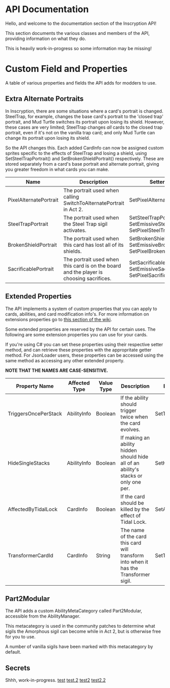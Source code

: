 # API Documentation
Hello, and welcome to the documentation section of the Inscryption API!

This section documents the various classes and members of the API, providing information on what they do.

This is heavily work-in-progress so some information may be missing!

# Custom Field and Properties
A table of various properties and fields the API adds for modders to use.

## Extra Alternate Portraits
In Inscryption, there are some situations where a card's portrait is changed.
SteelTrap, for example, changes the base card's portrait to the 'closed trap' portrait, and Mud Turtle switches its portrait upon losing its shield.
However, these cases are very limited; SteelTrap changes *all* cards to the closed trap portrait, even if it's not on the vanilla trap card;
and only Mud Turtle can change its portrait upon losing its shield.

So the API changes this. Each added CardInfo can now be assigned custom sprites specific to the effects of SteelTrap and losing a shield, using SetSteelTrapPortrait() and SetBrokenShieldPortrait() respectively.
These are stored separately from a card's base portrait and alternate portrait, giving you greater freedom in what cards you can make.

|Name                       |Description                                                                            |Setter Methods             |
|---------------------------|---------------------------------------------------------------------------------------|---------------------------|
|PixelAlternatePortrait     |The portrait used when calling SwitchToAlternatePortrait in Act 2.                     |SetPixelAlternatePortrait  |
|SteelTrapPortrait          |The portrait used when the Steel Trap sigil activates.                                 |SetSteelTrapPortrait, SetEmissiveSteelTrapPortrait, SetPixelSteelTrapPortrait  |
|BrokenShieldPortrait       |The portrait used when this card has lost all of its shields.                          |SetBrokenShieldPortrait, SetEmissiveBrokenShieldPortrait, SetPixelBrokenShieldPortrait |
|SacrificablePortrait       |The portrait used when this card is on the board and the player is choosing sacrifices.|SetSacrificablePortrait, SetEmissiveSacrificablePortrait, SetPixelSacrificablePortrait |

## Extended Properties
The API implements a system of custom properties that you can apply to cards, abilities, and card modification info's.
For more information on extensions properties go to [this section of the wiki](https://inscryptionmodding.github.io/InscryptionAPI/wiki/index.html#custom-card-properties).

Some extended properties are reserved by the API for certain uses.
The following are some extension properties you can use for your cards.

If you're using C# you can set these properties using their respective setter method, and can retrieve these properties with the appropritate getter method.
For JsonLoader users, these properties can be accessed using the same method as accessing any other extended property.

**NOTE THAT THE NAMES ARE CASE-SENSITIVE.**

|Property Name          |Affected Type  |Value Type |Description                                                                            |Extension Method       |
|-----------------------|---------------|-----------|---------------------------------------------------------------------------------------|-----------------------|
|TriggersOncePerStack   |AbilityInfo    |Boolean    |If the ability should trigger twice when the card evolves.                             |SetTriggersOncePerStack|
|HideSingleStacks       |AbilityInfo    |Boolean    |If making an ability hidden should hide all of an ability's stacks or only one per.    |SetHideSingleStacks    |
|AffectedByTidalLock    |CardInfo       |Boolean    |If the card should be killed by the effect of Tidal Lock.                              |SetAffectedByTidalLock |
|TransformerCardId		|CardInfo		|String		|The name of the card this card will transform into when it has the Transformer sigil.  |SetTransformerCardId   |

## Part2Modular
The API adds a custom AbilityMetaCategory called Part2Modular, accessible from the AbilityManager.

This metacategory is used in the community patches to determine what sigils the Amorphous sigil can become while in Act 2, but is otherwise free for you to use.

A number of vanilla sigils have been marked with this metacategory by default.

## Secrets
Shhh, work-in-progress.
[test](https://inscryptionmodding.github.io/InscryptionAPI/api/test.html)
[test.2](test.md)
[test2](https://inscryptionmodding.github.io/InscryptionAPI/api/test2.html)
[test2.2](test2.html)